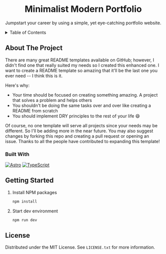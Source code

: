 <h1 align="center">Minimalist Modern Portfolio</h1>

<p align="center">
	Jumpstart your career by using a simple, yet eye-catching portfolio website.
</p>
<!-- TABLE OF CONTENTS -->
<details>
  <summary>Table of Contents</summary>
  <ol>
    <li>
      <a href="#about-the-project">About The Project</a>
      <ul>
        <li>
            <a href="#built-with">Built With</a>
        </li>
      </ul>
    </li>
    <li>
      <a href="#getting-started">Getting Started</a>
    </li>
    <li>
        <a href="#license">License</a>
    </li>
    <li>
        <a href="#contact">Contact</a>
    </li>
  </ol>
</details>

## About The Project

There are many great README templates available on GitHub; however, I didn't find one that really suited my needs so I created this enhanced one. I want to create a README template so amazing that it'll be the last one you ever need -- I think this is it.

Here's why:

- Your time should be focused on creating something amazing. A project that solves a problem and helps others
- You shouldn't be doing the same tasks over and over like creating a README from scratch
- You should implement DRY principles to the rest of your life :smile:

Of course, no one template will serve all projects since your needs may be different. So I'll be adding more in the near future. You may also suggest changes by forking this repo and creating a pull request or opening an issue. Thanks to all the people have contributed to expanding this template!

### Built With

[![Astro][astro-badge]][astro-url]
[![TypeScript][ts-badge]][ts-url]

## Getting Started

1. Install NPM packages
   ```sh
   npm install
   ```
1. Start dev environment
   ```sh
   npm run dev
   ```

## License

Distributed under the MIT License. See `LICENSE.txt` for more information.

[astro-badge]: https://img.shields.io/badge/-Astro-black?style=for-the-badge&logo=astro
[astro-url]: https://astro.build/
[ts-badge]: https://img.shields.io/badge/-TypeScript-white?style=for-the-badge&logo=typescript
[ts-url]: https://www.typescriptlang.org/

